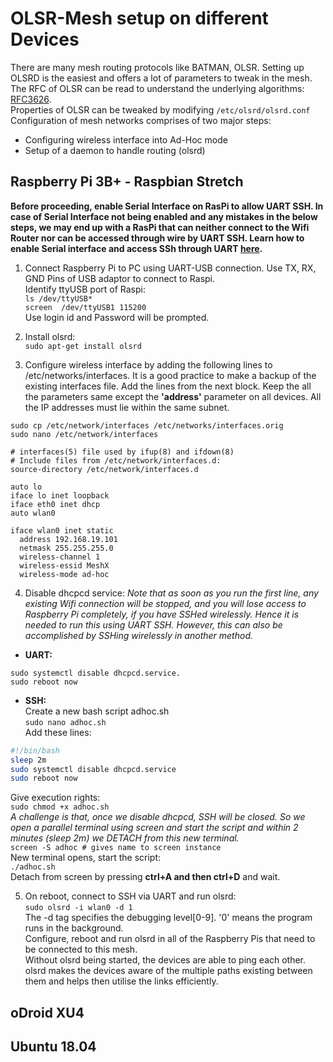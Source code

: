 # OLSR-Mesh setup on different Devices

There are many mesh routing protocols like BATMAN, OLSR. Setting up OLSRD is the easiest and offers a lot of parameters to tweak in the mesh. The RFC of OLSR can be read to understand the underlying algorithms: [RFC3626](https://tools.ietf.org/html/rfc3626).  
Properties of OLSR can be tweaked by modifying `/etc/olsrd/olsrd.conf`  
Configuration of mesh networks comprises of two major steps:
* Configuring wireless interface into Ad-Hoc mode
* Setup of a daemon to handle routing (olsrd)

## Raspberry Pi 3B+ - Raspbian Stretch

**Before proceeding, enable Serial Interface on RasPi to allow UART SSH. In case of Serial Interface not being enabled and any mistakes in the below steps, we may end up with a RasPi that can neither connect to the Wifi Router nor can be accessed through wire by UART SSH. Learn how to enable Serial interface and access SSh through UART [here](https://github.com/Swarm-IITKgp/DocumentationSwarm/blob/master/Technical/All/Raspberry_Pi_3B_Setup.md#serial-port-ssh).**  

1. Connect Raspberry Pi to PC using UART-USB connection. Use TX, RX, GND Pins of USB adaptor to connect to Raspi.  
Identify ttyUSB port of Raspi:  
	`ls /dev/ttyUSB*`  
	`screen  /dev/ttyUSB1 115200`  
Use login id and Password will be prompted. 

2. Install olsrd:  
	`sudo apt-get install olsrd`
  
3. Configure wireless interface by adding the following lines to /etc/networks/interfaces. It is a good practice to make a backup of the existing interfaces file. Add the lines from the next block. Keep the all the parameters same except the __'address'__ parameter on all devices. All the IP addresses must lie within the same subnet.
```
sudo cp /etc/network/interfaces /etc/networks/interfaces.orig
sudo nano /etc/network/interfaces
```  
  
```
# interfaces(5) file used by ifup(8) and ifdown(8)
# Include files from /etc/network/interfaces.d:
source-directory /etc/network/interfaces.d

auto lo
iface lo inet loopback
iface eth0 inet dhcp
auto wlan0

iface wlan0 inet static
  address 192.168.19.101
  netmask 255.255.255.0
  wireless-channel 1
  wireless-essid MeshX
  wireless-mode ad-hoc
```  
4. Disable dhcpcd service: _Note that as soon as you run the first line, any existing Wifi connection will be stopped, and you will lose access to Raspberry Pi completely, if you have SSHed wirelessly. Hence it is needed to run this using UART SSH. However, this can also be accomplished by SSHing wirelessly in another method._  

 * **UART:**  
```
sudo systemctl disable dhcpcd.service.
sudo reboot now
```  

 * **SSH:**  
Create a new bash script adhoc.sh  
	`sudo nano adhoc.sh`  
Add these lines:
```bash
#!/bin/bash
sleep 2m
sudo systemctl disable dhcpcd.service
sudo reboot now
```
  Give execution rights:  
	`sudo chmod +x adhoc.sh`    
_A challenge is that, once we disable dhcpcd, SSH will be closed. So we open a parallel terminal using screen and start the script and within 2 minutes (sleep 2m) we DETACH from this new terminal._  
	`screen -S adhoc # gives name to screen instance`  
New terminal opens, start the script:  
	`./adhoc.sh`  
Detach from screen by pressing **ctrl+A and then ctrl+D** and wait.  

5. On reboot, connect to SSH via UART and run olsrd:  
	`sudo olsrd -i wlan0 -d 1`  
The -d tag specifies the debugging level[0-9]. '0' means the program runs in the background.  
Configure, reboot and run olsrd in all of the Raspberry Pis that need to be connected to this mesh.  
Without olsrd being started, the devices are able to ping each other. olsrd makes the devices aware of the multiple paths existing between them and helps then utilise the links efficiently.


## oDroid XU4

## Ubuntu 18.04

